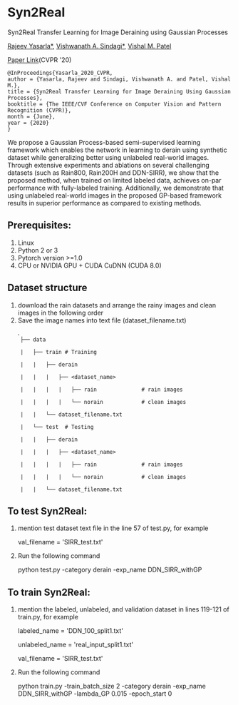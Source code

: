 # Syn2Real
Syn2Real Transfer Learning for Image Deraining using Gaussian Processes

[Rajeev Yasarla*](https://sites.google.com/view/rajeevyasarla/home), [Vishwanath A. Sindagi*](https://www.vishwanathsindagi.com/), [Vishal M. Patel](https://engineering.jhu.edu/ece/faculty/vishal-m-patel/)

[Paper Link](http://openaccess.thecvf.com/content_CVPR_2020/papers/Yasarla_Syn2Real_Transfer_Learning_for_Image_Deraining_Using_Gaussian_Processes_CVPR_2020_paper.pdf)(CVPR '20)

    @InProceedings{Yasarla_2020_CVPR,
    author = {Yasarla, Rajeev and Sindagi, Vishwanath A. and Patel, Vishal M.},
    title = {Syn2Real Transfer Learning for Image Deraining Using Gaussian Processes},
    booktitle = {The IEEE/CVF Conference on Computer Vision and Pattern Recognition (CVPR)},
    month = {June},
    year = {2020}
    }
We propose a Gaussian Process-based semi-supervised learning framework which enables the network in learning to derain using synthetic dataset while generalizing better using  unlabeled real-world images. Through extensive experiments and ablations on several challenging datasets (such as Rain800, Rain200H and DDN-SIRR), we show that the proposed method, when trained on limited labeled data, achieves on-par performance with fully-labeled training. Additionally, we demonstrate that using unlabeled real-world images in the proposed GP-based framework results in superior performance as compared to existing methods.

## Prerequisites:
1. Linux
2. Python 2 or 3
3. Pytorch version >=1.0
4. CPU or NVIDIA GPU + CUDA CuDNN (CUDA 8.0)

## Dataset structure
1. download the rain datasets and arrange the rainy images and clean images in the following order
2. Save the image names into text file (dataset_filename.txt)
```
   .
    ├── data 
    
    |   ├── train # Training  
    
    |   |   ├── derain        
    
    |   |   |   ├── <dataset_name>   
    
    |   |   |   |   ├── rain              # rain images 
    
    |   |   |   |   └── norain            # clean images
    
    |   |   └── dataset_filename.txt
    
    |   └── test  # Testing
    
    |   |   ├── derain         
    
    |   |   |   ├── <dataset_name>          
    
    |   |   |   |   ├── rain              # rain images 
    
    |   |   |   |   └── norain            # clean images
    
    |   |   └── dataset_filename.txt
```

## To test Syn2Real:
1. mention test dataset text file in the line 57 of test.py, for example
    
    val_filename = 'SIRR_test.txt'
    
2. Run the following command
    
    python test.py -category derain -exp_name DDN_SIRR_withGP

## To train Syn2Real:
1. mention the labeled, unlabeled, and validation dataset in lines 119-121 of train.py, for example
    
    labeled_name = 'DDN_100_split1.txt'
    
    unlabeled_name = 'real_input_split1.txt'
    
    val_filename = 'SIRR_test.txt'
    
2. Run the following command
    
    python train.py  -train_batch_size 2  -category derain -exp_name DDN_SIRR_withGP  -lambda_GP 0.015 -epoch_start 0
